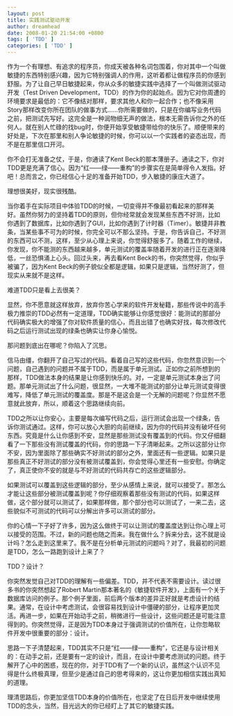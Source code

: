 ```yaml
---
layout: post
title: 实践测试驱动开发
author: dreamhead
date: 2008-01-20 21:54:00 +0800
tags: [ 'TDD' ]
categories: [ 'TDD' ]
---
```


作为一个有理想、有追求的程序员，你成天被各种名词包围着，你对其中一个叫做敏捷的东西特别感兴趣，因为它特别强调人的作用，这听着都让做程序员的你感到舒服。为了让自己早日敏捷起来，你从众多的敏捷实践中选择了一个叫做测试驱动开发（Test Driven Development，TDD）的作为你的起始点。因为它对你周遭的环境要求是最低的：它不像结对那样，要求其他人和你一起合作；也不像采用Story那样改变你所在团队的做事方式……你所需要做的，只是在你编写业务代码之前，把测试先写好。这完全是一种润物细无声的做法，根本无需告诉你之外的任何人。就在别人忙碌的找bug时，你便开始享受敏捷带给你的快乐了。顺便带来的好处是，下次在那里和别人争论敏捷的时候，你可以以一个实践者的姿态出现，而不是在那里信口开河。  
  
你不会打无准备之仗，于是，你通读了Kent Beck的那本薄册子。通读之下，你对TDD更是充满了信心。因为“红——绿——重构”的步骤实在是简单得令人发指。好吧！总而言之，你已经信心十足的准备开始TDD，步入敏捷的康庄大道了。  
  
理想很美好，现实很残酷。  
  
当你着手在实际项目中体验TDD的时候，一切变得并不像最初看起来的那样美好。虽然你努力的坚持着TDD的原则，但你经常就会发现某些东西不好测，比如你遇到了数据库，比如你遇到了GUI，比如你遇到了计时器（Timer）。敏捷并非教条，当某些事不可为的时候，你完全可以不那么坚持。于是，你告诉自己，不好测的东西可以不测，这样，至少从心理上来说，你觉得舒服多了。随着工作的继续，你发现，你不能测的东西越来越多，单元测试的覆盖率随着开发的进行正在逐渐降低，一丝恐惧涌上心头。回过头来，再去看Kent Beck的书，你突然觉得，你似乎被骗了，因为Kent Beck的例子貌似全都是逻辑，如果只是逻辑，当然好测了，但现实从来就不是这样。  
  
难道TDD只是看上去很美？  
  
显然，你不愿意就这样放弃，放弃你苦心学来的软件开发秘籍，那些传说中的高手极力推崇的TDD必然有一定道理，TDD确实能够让你感觉很好：能测试的那部分代码确实极大的增强了你对软件质量的信心，而且出错了也确实好找，每次修改代码之后运行测试出现的绿条也确实让你身心愉悦。  
  
那问题到底出在哪呢？你陷入了沉思。  
  
信马由缰，你翻开了自己写过的代码。看着自己写的这些代码，你忽然意识到一个问题，自己遇到的问题并不属于TDD，而是属于单元测试。正如你之前所想到的那样，TDD做法本身的结果是让你感到快乐的。对，一定是单元测试本身出了问题。那单元测试出了什么问题，很显然，一大堆不能测试的部分让单元测试变得很难写，降低了单元测试的覆盖度。那是不是这会是一个无解的问题呢？你显然不愿意就此放弃，所以，顺着这个思路继续向前。  
  
TDD之所以让你安心，主要是每次编写代码之后，运行测试会出现一个绿条，告诉你测试通过。这样，你可以放心大胆的向前继续，因为你的代码并没有破坏任何东西。究竟是什么让你感到不安，显然是那些测试没有覆盖到的代码。你又仔细翻看了一下那些没有测试覆盖的代码，你的思路一下子清晰起来。之所以这部分让你不安，因为里面除了那些确实不好测试的部分之外，里面还有一些逻辑。如果只是那些真正不好测试的部分没有被测试覆盖到，你会觉得心里还有一些安慰。你确定了，真正使你不安的就是与不好测试的代码共存亡的这些逻辑部分。  
  
如果测试可以覆盖到这些逻辑的部分，至少从感情上来说，就可以接受了。那怎么才能让这些部分被测试覆盖到呢？你仔细观察着那些没有测试的代码，如果这样做，这个部分就可以测试了，如果那样做，那个部分也可以测试了，一来二去，这些貌似不可测试的代码可以分解出许多可以测试的部分。  
  
你的心情一下子好了许多，因为这么做终于可以让测试的覆盖度达到让你心理上可以接受的范围。不过，新的问题也随之而来。我在做什么？拆来分去，这不就是设计吗？怎么走到这里来了。我不是在分析单元测试的问题吗？对了，我最初的问题是TDD，怎么一路跑到设计上来了？  
  
TDD？设计？  
  
你突然发觉自己对TDD的理解有一些偏差。TDD，并不代表不需要设计。读过很多书的你突然想起了Robert Martin那本著名的《敏捷软件开发》，上面有一个关于数据库访问的例子。那个例子里面，前后两个版本的差异正好就是考虑设计的结果。通常，在设计中考虑测试，会很容易找到设计中僵硬的部分，让程序更加灵活。再进一步，如果在开始动手之前，稍微进行一些设计，这些问题还是可能注意得到的。你突然觉得，正是因为TDD本身过于强调测试的价值所在，让你忽略软件开发中很重要的部分：设计。  
  
思路一下子清楚起来，TDD其实不只是“红——绿——重构”，它还是与设计相关的：在动手之前，还是要有一定的设计，而且，在设计中要考虑测试的问题。终于解开了心中的困惑，现在的你，对于TDD有了一个新的认识，虽然这个认识不见得是什么终极真理，但至少是通过自己的思考得来的，这让你更加相信实践出真知的道理。

理清思路后，你更加坚信TDD本身的价值所在，也坚定了在日后开发中继续使用TDD的念头，当然，目光远大的你已经盯上了其它的敏捷实践。


